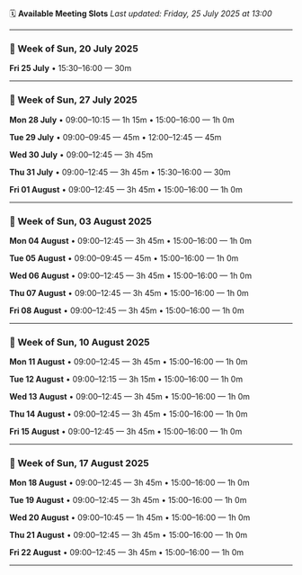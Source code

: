 🗓️ **Available Meeting Slots**
_Last updated: Friday, 25 July 2025 at 13:00_

---

### 📅 Week of Sun, 20 July 2025

**Fri 25 July**
  • 15:30–16:00 — 30m

---

### 📅 Week of Sun, 27 July 2025

**Mon 28 July**
  • 09:00–10:15 — 1h 15m
  • 15:00–16:00 — 1h 0m

**Tue 29 July**
  • 09:00–09:45 — 45m
  • 12:00–12:45 — 45m

**Wed 30 July**
  • 09:00–12:45 — 3h 45m

**Thu 31 July**
  • 09:00–12:45 — 3h 45m
  • 15:30–16:00 — 30m

**Fri 01 August**
  • 09:00–12:45 — 3h 45m
  • 15:00–16:00 — 1h 0m

---

### 📅 Week of Sun, 03 August 2025

**Mon 04 August**
  • 09:00–12:45 — 3h 45m
  • 15:00–16:00 — 1h 0m

**Tue 05 August**
  • 09:00–09:45 — 45m
  • 15:00–16:00 — 1h 0m

**Wed 06 August**
  • 09:00–12:45 — 3h 45m
  • 15:00–16:00 — 1h 0m

**Thu 07 August**
  • 09:00–12:45 — 3h 45m
  • 15:00–16:00 — 1h 0m

**Fri 08 August**
  • 09:00–12:45 — 3h 45m
  • 15:00–16:00 — 1h 0m

---

### 📅 Week of Sun, 10 August 2025

**Mon 11 August**
  • 09:00–12:45 — 3h 45m
  • 15:00–16:00 — 1h 0m

**Tue 12 August**
  • 09:00–12:15 — 3h 15m
  • 15:00–16:00 — 1h 0m

**Wed 13 August**
  • 09:00–12:45 — 3h 45m
  • 15:00–16:00 — 1h 0m

**Thu 14 August**
  • 09:00–12:45 — 3h 45m
  • 15:00–16:00 — 1h 0m

**Fri 15 August**
  • 09:00–12:45 — 3h 45m
  • 15:00–16:00 — 1h 0m

---

### 📅 Week of Sun, 17 August 2025

**Mon 18 August**
  • 09:00–12:45 — 3h 45m
  • 15:00–16:00 — 1h 0m

**Tue 19 August**
  • 09:00–12:45 — 3h 45m
  • 15:00–16:00 — 1h 0m

**Wed 20 August**
  • 09:00–10:45 — 1h 45m
  • 15:00–16:00 — 1h 0m

**Thu 21 August**
  • 09:00–12:45 — 3h 45m
  • 15:00–16:00 — 1h 0m

**Fri 22 August**
  • 09:00–12:45 — 3h 45m
  • 15:00–16:00 — 1h 0m

---